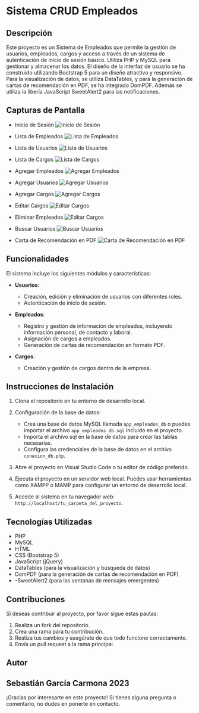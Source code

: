 # Sistema CRUD Empleados

## Descripción
Este proyecto es un Sistema de Empleados que permite la gestión de usuarios, empleados, cargos y acceso a través de un sistema de autenticación de inicio de sesión básico. Utiliza PHP y MySQL para gestionar y almacenar los datos. El diseño de la interfaz de usuario se ha construido utilizando Bootstrap 5 para un diseño atractivo y responsivo. Para la visualización de datos, se utiliza DataTables, y para la generación de cartas de recomendación en PDF, se ha integrado DomPDF. Además se utiliza la libería JavaScript SweetAlert2 para las notificaciones.

## Capturas de Pantalla
- Inicio de Sesión
![Inicio de Sesión](Modulos/img/login.png)

- Lista de Empleados
![Lista de Empleados](Modulos/img/empleadosListar.png)

- Lista de Usuarios
![Lista de Usuarios](Modulos/img/usuariosListar.png)

- Lista de Cargos
![Lista de Cargos](Modulos/img/cargosListar.png)

- Agregar Empleados
![Agregar Empleados](Modulos/img/empleadosAgregar.png)

- Agregar Usuarios
![Agregar Usuarios](Modulos/img/usuariosAgregar.png)

- Agregar Cargos
![Agregar Cargos](Modulos/img/cargosAgregar.png)

- Editar Cargos
![Editar Cargos](Modulos/img/cargosEditar.png)

- Eliminar Empleados
![Editar Cargos](Modulos/img/empleadosEliminar.png)

- Buscar Usuarios
![Buscar Usuarios](Modulos/img/usuariosBuscar.png)

- Carta de Recomendación en PDF
![Carta de Recomendación en PDF](Modulos/img/cartaRecomendacion.png)

## Funcionalidades
El sistema incluye los siguientes módulos y características:

- **Usuarios**:
  - Creación, edición y eliminación de usuarios con diferentes roles.
  - Autenticación de inicio de sesión.

- **Empleados**:
  - Registro y gestión de información de empleados, incluyendo información personal, de contacto y laboral.
  - Asignación de cargos a empleados.
  - Generación de cartas de recomendación en formato PDF.

- **Cargos**:
  - Creación y gestión de cargos dentro de la empresa.

## Instrucciones de Instalación
1. Clona el repositorio en tu entorno de desarrollo local.

2. Configuración de la base de datos:
   - Crea una base de datos MySQL llamada `app_empleados_db` o puedes importar el archivo `app_empleados_db.sql` incluido en el proyecto.
   - Importa el archivo sql en la base de datos para crear las tablas necesarias.
   - Configura las credenciales de la base de datos en el archivo `conexion_db.php`.

3. Abre el proyecto en Visual Studio Code o tu editor de código preferido.

4. Ejecuta el proyecto en un servidor web local. Puedes usar herramientas como XAMPP o MAMP para configurar un entorno de desarrollo local.

5. Accede al sistema en tu navegador web: `http://localhost/tu_carpeta_del_proyecto`.

## Tecnologías Utilizadas
- PHP
- MySQL
- HTML
- CSS (Bootstrap 5)
- JavaScript (jQuery)
- DataTables (para la visualización y búsqueda de datos)
- DomPDF (para la generación de cartas de recomendación en PDF)
- -SweetAlert2 (para las ventanas de mensajes emergentes)

## Contribuciones
Si deseas contribuir al proyecto, por favor sigue estas pautas:
1. Realiza un fork del repositorio.
2. Crea una rama para tu contribución.
3. Realiza tus cambios y asegúrate de que todo funcione correctamente.
4. Envía un pull request a la rama principal.


## Autor
Sebastián García Carmona
2023
---

¡Gracias por interesarte en este proyecto! Si tienes alguna pregunta o comentario, no dudes en ponerte en contacto.
